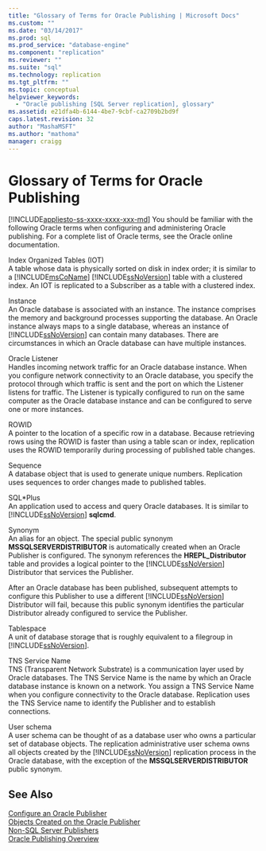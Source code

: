 ```yaml
---
title: "Glossary of Terms for Oracle Publishing | Microsoft Docs"
ms.custom: ""
ms.date: "03/14/2017"
ms.prod: sql
ms.prod_service: "database-engine"
ms.component: "replication"
ms.reviewer: ""
ms.suite: "sql"
ms.technology: replication
ms.tgt_pltfrm: ""
ms.topic: conceptual
helpviewer_keywords: 
  - "Oracle publishing [SQL Server replication], glossary"
ms.assetid: e21dfa4b-6144-4be7-9cbf-ca2709b2bd9f
caps.latest.revision: 32
author: "MashaMSFT"
ms.author: "mathoma"
manager: craigg
---
```

# Glossary of Terms for Oracle Publishing
[!INCLUDE[appliesto-ss-xxxx-xxxx-xxx-md](../../../includes/appliesto-ss-xxxx-xxxx-xxx-md.md)]
  You should be familiar with the following Oracle terms when configuring and administering Oracle publishing. For a complete list of Oracle terms, see the Oracle online documentation.  
  
 Index Organized Tables (IOT)  
 A table whose data is physically sorted on disk in index order; it is similar to a [!INCLUDE[msCoName](../../../includes/msconame-md.md)] [!INCLUDE[ssNoVersion](../../../includes/ssnoversion-md.md)] table with a clustered index. An IOT is replicated to a Subscriber as a table with a clustered index.  
  
 Instance  
 An Oracle database is associated with an instance. The instance comprises the memory and background processes supporting the database. An Oracle instance always maps to a single database, whereas an instance of [!INCLUDE[ssNoVersion](../../../includes/ssnoversion-md.md)] can contain many databases. There are circumstances in which an Oracle database can have multiple instances.  
  
 Oracle Listener  
 Handles incoming network traffic for an Oracle database instance. When you configure network connectivity to an Oracle database, you specify the protocol through which traffic is sent and the port on which the Listener listens for traffic. The Listener is typically configured to run on the same computer as the Oracle database instance and can be configured to serve one or more instances.  
  
 ROWID  
 A pointer to the location of a specific row in a database. Because retrieving rows using the ROWID is faster than using a table scan or index, replication uses the ROWID temporarily during processing of published table changes.  
  
 Sequence  
 A database object that is used to generate unique numbers. Replication uses sequences to order changes made to published tables.  
  
 SQL\*Plus  
 An application used to access and query Oracle databases. It is similar to [!INCLUDE[ssNoVersion](../../../includes/ssnoversion-md.md)] **sqlcmd**.  
  
 Synonym  
 An alias for an object. The special public synonym **MSSQLSERVERDISTRIBUTOR** is automatically created when an Oracle Publisher is configured. The synonym references the **HREPL_Distributor** table and provides a logical pointer to the [!INCLUDE[ssNoVersion](../../../includes/ssnoversion-md.md)] Distributor that services the Publisher.  
  
 After an Oracle database has been published, subsequent attempts to configure this Publisher to use a different [!INCLUDE[ssNoVersion](../../../includes/ssnoversion-md.md)] Distributor will fail, because this public synonym identifies the particular Distributor already configured to service the Publisher.  
  
 Tablespace  
 A unit of database storage that is roughly equivalent to a filegroup in [!INCLUDE[ssNoVersion](../../../includes/ssnoversion-md.md)].  
  
 TNS Service Name  
 TNS (Transparent Network Substrate) is a communication layer used by Oracle databases. The TNS Service Name is the name by which an Oracle database instance is known on a network. You assign a TNS Service Name when you configure connectivity to the Oracle database. Replication uses the TNS Service name to identify the Publisher and to establish connections.  
  
 User schema  
 A user schema can be thought of as a database user who owns a particular set of database objects. The replication administrative user schema owns all objects created by the [!INCLUDE[ssNoVersion](../../../includes/ssnoversion-md.md)] replication process in the Oracle database, with the exception of the **MSSQLSERVERDISTRIBUTOR** public synonym.  
  
## See Also  
 [Configure an Oracle Publisher](../../../relational-databases/replication/non-sql/configure-an-oracle-publisher.md)   
 [Objects Created on the Oracle Publisher](../../../relational-databases/replication/non-sql/objects-created-on-the-oracle-publisher.md)   
 [Non-SQL Server Publishers](../../../relational-databases/replication/non-sql/non-sql-server-publishers.md)   
 [Oracle Publishing Overview](../../../relational-databases/replication/non-sql/oracle-publishing-overview.md)  
  
  
